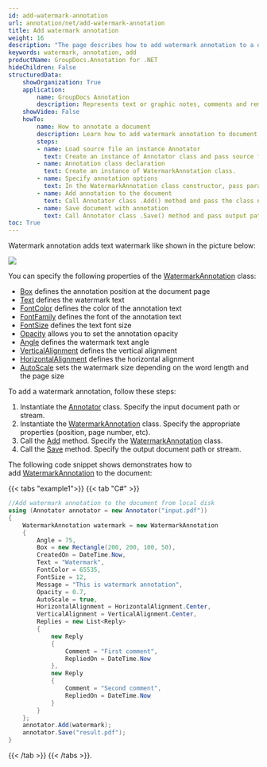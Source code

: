```yaml
---
id: add-watermark-annotation
url: annotation/net/add-watermark-annotation
title: Add watermark annotation
weight: 16
description: "The page describes how to add watermark annotation to a document using GroupDocs.Annotation for .NET."
keywords: watermark, annotation, add
productName: GroupDocs.Annotation for .NET
hideChildren: False
structuredData:
    showOrganization: True
    application:    
        name: GroupDocs Annotation
        description: Represents text or graphic notes, comments and remarks attached to a specific part of the content of the document using C#
    showVideo: False
    howTo:
        name: How to annotate a document
        description: Learn how to add watermark annotation to document step by step
        steps:
        - name: Load source file an instance Annotator
          text: Create an instance of Annotator class and pass source file path as a constructor parameter. You may specify absolute or relative file path as per your requirements. 
        - name: Annotation class declaration
          text: Create an instance of WatermarkAnnotation class.
        - name: Specify annotation options
          text: In the WatermarkAnnotation class constructor, pass parameters.
        - name: Add annotation to the document
          text: Call Annotator class .Add() method and pass the class name WatermarkAnnotation.
        - name: Save document with annotation
          text: Call Annotator class .Save() method and pass output path file.
toc: True
---
```

Watermark annotation adds text watermark like shown in the picture below:

![](/annotation/net/images/add-watermark-annotation.png)

You can specify the following properties of the [WatermarkAnnotation](https://reference.groupdocs.com/net/annotation/groupdocs.annotation.models.annotationmodels/watermarkannotation) class:

*   [Box](https://reference.groupdocs.com/annotation/net/groupdocs.annotation.models.annotationmodels/watermarkannotation/properties/box) defines the annotation position at the document page
*   [Text](https://reference.groupdocs.com/annotation/net/groupdocs.annotation.models.annotationmodels/watermarkannotation/properties/text) defines the watermark text
*   [FontColor](https://reference.groupdocs.com/annotation/net/groupdocs.annotation.models.annotationmodels/watermarkannotation/properties/fontcolor) defines the color of the annotation text
*   [FontFamily](https://reference.groupdocs.com/annotation/net/groupdocs.annotation.models.annotationmodels/watermarkannotation/properties/fontfamily) defines the font of the annotation text
*   [FontSize](https://reference.groupdocs.com/annotation/net/groupdocs.annotation.models.annotationmodels/watermarkannotation/properties/fontsize) defines the text font size
*   [Opacity](https://reference.groupdocs.com/annotation/net/groupdocs.annotation.models.annotationmodels/watermarkannotation/properties/opacity) allows you to set the annotation opacity
*   [Angle](https://reference.groupdocs.com/annotation/net/groupdocs.annotation.models.annotationmodels/watermarkannotation/properties/angle) defines the watermark text angle
*   [VerticalAlignment](https://reference.groupdocs.com/annotation/net/groupdocs.annotation.models.annotationmodels/watermarkannotation/verticalalignment/)  defines the vertical alignment
*   [HorizontalAlignment](https://reference.groupdocs.com/annotation/net/groupdocs.annotation.models.annotationmodels/watermarkannotation/horizontalalignment/) defines the horizontal alignment
*   [AutoScale](https://reference.groupdocs.com/annotation/net/groupdocs.annotation.models.annotationmodels/watermarkannotation/autoscale/) sets the watermark size  depending on the word length and the page size

To add a watermark annotation, follow these steps:

1.   Instantiate the [Annotator](https://reference.groupdocs.com/net/annotation/groupdocs.annotation/annotator) class. Specify the input document path or stream.
2.   Instantiate the [WatermarkAnnotation](https://reference.groupdocs.com/net/annotation/groupdocs.annotation.models.annotationmodels/watermarkannotation) class. Specify the appropriate properties (position, page number, etc).
3.   Call the [Add](https://reference.groupdocs.com/net/annotation/groupdocs.annotation/annotator/methods/add) method. Specify the [WatermarkAnnotation](https://reference.groupdocs.com/net/annotation/groupdocs.annotation.models.annotationmodels/watermarkannotation) class.
4.   Call the [Save](https://reference.groupdocs.com/net/annotation/groupdocs.annotation/annotator/methods/save/index) method. Specify the output document path or stream.

  

The following code snippet shows demonstrates how to add [WatermarkAnnotation](https://reference.groupdocs.com/net/annotation/groupdocs.annotation.models.annotationmodels/watermarkannotation) to the document:

{{< tabs "example1">}}
{{< tab "C#" >}}
```csharp
//Add watermark annotation to the document from local disk
using (Annotator annotator = new Annotator("input.pdf"))
{
	WatermarkAnnotation watermark = new WatermarkAnnotation
    {
    	Angle = 75,
        Box = new Rectangle(200, 200, 100, 50),
        CreatedOn = DateTime.Now,
        Text = "Watermark",
        FontColor = 65535,
        FontSize = 12,
        Message = "This is watermark annotation",
        Opacity = 0.7,
        AutoScale = true,
        HorizontalAlignment = HorizontalAlignment.Center,
        VerticalAlignment = VerticalAlignment.Center,
        Replies = new List<Reply>
        {
        	new Reply
            {
            	Comment = "First comment",
                RepliedOn = DateTime.Now
            },
            new Reply
            {
            	Comment = "Second comment",
                RepliedOn = DateTime.Now
            }
        }
    };
    annotator.Add(watermark);
    annotator.Save("result.pdf");
} 
```
{{< /tab >}}
{{< /tabs >}}.